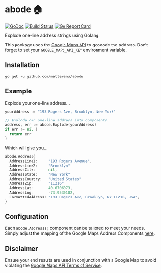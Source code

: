 # abode 🏠 

[![GoDoc](https://godoc.org/github.com/mattevans/abode?status.svg)](https://godoc.org/github.com/mattevans/abode)
[![Build Status](https://travis-ci.org/mattevans/abode.svg?branch=master)](https://travis-ci.org/mattevans/abode)
[![Go Report Card](https://goreportcard.com/badge/github.com/mattevans/abode)](https://goreportcard.com/report/github.com/mattevans/abode)

Explode one-line address strings using Golang. 

This package uses the [Google Maps API](https://console.developers.google.com/apis/credentials) to geocode the address. Don't forget to set your `GOOGLE_MAPS_API_KEY` environment variable.

Installation
-----------------

`go get -u github.com/mattevans/abode`

Example
-------------

Explode your one-line address...

```go
yourAddress := "193 Rogers Ave, Brooklyn, New York"

// Explode our one-line address into components.
address, err := abode.Explode(yourAddress)
if err != nil {
  return err
}
```

Which will give you...

```go
abode.Address{
  AddressLine1:     "193 Rogers Avenue",
  AddressLine2:     "Brooklyn"
  AddressCity:      nil,
  AddressState:     "New York"
  AddressCountry:   "United States"
  AddressZip:       "11216"
  AddressLat:       40.6706073,
  AddressLng:       -73.9530182,
  FormattedAddress: "193 Rogers Ave, Brooklyn, NY 11216, USA",
}
```

Configuration
-------------

Each `abode.Address{}` component can be tailored to meet your needs. Simply adjust the mapping of the Google Maps Address Components [here](https://github.com/mattevans/abode/blob/master/component.go#L31).


Disclaimer
-------------

Ensure your end results are used in conjunction with a Google Map to avoid violating the [Google Maps API Terms of Service](https://developers.google.com/maps/documentation/geocoding/policies).
